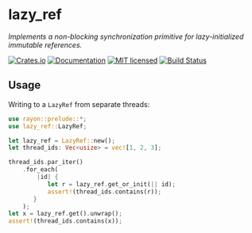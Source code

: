 # lazy_ref

_Implements a non-blocking synchronization primitive for lazy-initialized immutable references._

[![Crates.io][crates-badge]][crates-url]
[![Documentation][docs-badge]][docs-url]
[![MIT licensed][mit-badge]][mit-url]
[![Build Status][actions-badge]][actions-url]

[crates-badge]: https://img.shields.io/crates/v/lazy_ref.svg
[crates-url]: https://crates.io/crates/lazy_ref
[docs-badge]: https://img.shields.io/docsrs/lazy_ref
[docs-url]: https://docs.rs/lazy_ref
[mit-badge]: https://img.shields.io/badge/license-MIT-blue.svg
[mit-url]: https://github.com/andrewsonin/lazy_ref/blob/main/LICENSE
[actions-badge]: https://github.com/andrewsonin/lazy_ref/actions/workflows/ci.yml/badge.svg
[actions-url]: https://github.com/andrewsonin/lazy_ref/actions/workflows/ci.yml

## Usage

Writing to a `LazyRef` from separate threads:

```rust
use rayon::prelude::*;
use lazy_ref::LazyRef;

let lazy_ref = LazyRef::new();
let thread_ids: Vec<usize> = vec![1, 2, 3];

thread_ids.par_iter()
    .for_each(
        |id| {
           let r = lazy_ref.get_or_init(|| id);
           assert!(thread_ids.contains(r));
       }
    );
let x = lazy_ref.get().unwrap();
assert!(thread_ids.contains(x));
```